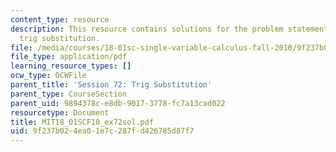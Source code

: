 ```yaml
---
content_type: resource
description: This resource contains solutions for the problem statements related to
  trig substitution.
file: /media/courses/18-01sc-single-variable-calculus-fall-2010/9f237b024ea01e7c287fd426785d87f7_MIT18_01SCF10_ex72sol.pdf
file_type: application/pdf
learning_resource_types: []
ocw_type: OCWFile
parent_title: 'Session 72: Trig Substitution'
parent_type: CourseSection
parent_uid: 9894378c-e8db-9017-3778-fc7a13cad022
resourcetype: Document
title: MIT18_01SCF10_ex72sol.pdf
uid: 9f237b02-4ea0-1e7c-287f-d426785d87f7
---
```

